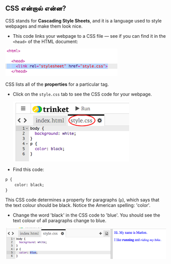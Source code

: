 ## CSS என்றால் என்ன?

CSS stands for **Cascading Style Sheets**, and it is a language used to style webpages and make them look nice.

+ This code links your webpage to a CSS file — see if you can find it in the `<head>` of the HTML document:

![screenshot](images/birthday-css-link.png)

CSS lists all of the **properties** for a particular tag.

+ Click on the `style.css` tab to see the CSS code for your webpage.
    
    ![screenshot](images/birthday-css-tab.png)

+ Find this code:

```html
p {
    color: black;
}
```

This CSS code determines a property for paragraphs (`p`), which says that the text colour should be black. Notice the American spelling: 'color'.

+ Change the word 'black' in the CSS code to 'blue'. You should see the text colour of all paragraphs change to blue.

![screenshot](images/birthday-edit-css.png)